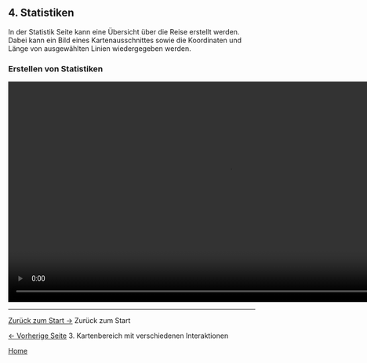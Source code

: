 ## 4. Statistiken
In der Statistik Seite kann eine Übersicht über die Reise erstellt werden. Dabei kann ein Bild eines Kartenausschnittes sowie die Koordinaten und Länge von ausgewählten Linien wiedergegeben werden.


### Erstellen von Statistiken

<video width="900"   controls>
  <source src="videos\StatPage_Stats.mp4" type="video/mp4">
  Dein Browser unterstützt das Video-Tag nicht.
</video>

---

[Zurück zum Start ->](index.md)  Zurück zum Start



[<- Vorherige Seite](03_MapPage.md) 3. Kartenbereich mit verschiedenen Interaktionen

[Home](index.md)
